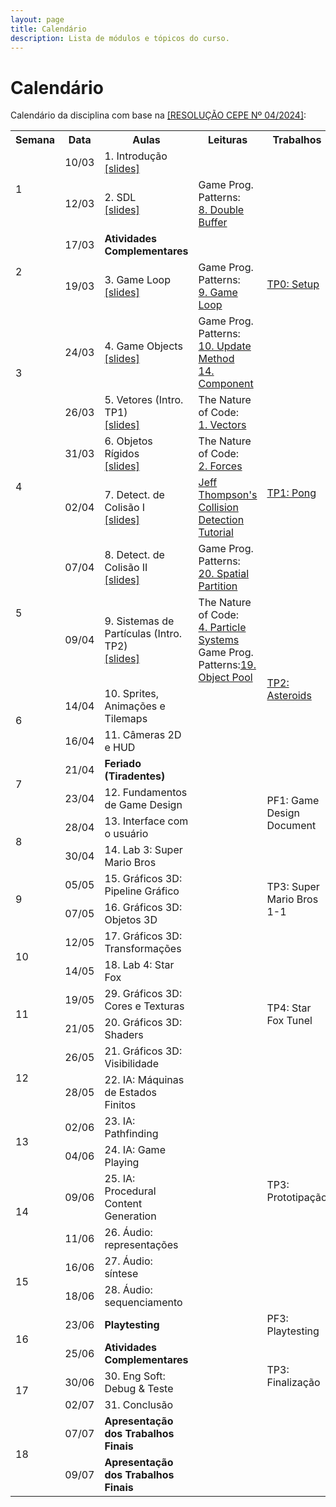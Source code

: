 ```yaml
---
layout: page
title: Calendário
description: Lista de módulos e tópicos do curso.
---
```


# Calendário

Calendário da disciplina com base na [[RESOLUÇÃO CEPE Nº 04/2024]](https://ufmg.br/storage/a/f/3/a/af3a8d2b58d73e8ae287c7f7ccb0d6a2_17324557300295_624904561.pdf):


<!-- {% for module in site.modules %}
{{ module }}
{% endfor %} -->

<table>
  <tr>
    <th>Semana</th>
    <th>Data</th>
    <th>Aulas</th>
    <th>Leituras</th>
    <th>Trabalhos</th>
  </tr>

  <!-- Semana 1 -->
  <tr>
    <td rowspan="2">1</td>
    <td>10/03</td>
    <td>1. Introdução<br><a href="{{ 'assets/slides/A01-introducao.pdf' | relative_url }}">[slides]</a></td>
    <td></td>
    <td></td>
  </tr>
  <tr>
    <td>12/03</td>
    <td>2. SDL<br><a href="{{ 'assets/slides/A02-sdl.pdf' | relative_url }}">[slides]</a></td>
    <td>Game Prog. Patterns:<br><a href="https://gameprogrammingpatterns.com/double-buffer.html">8. Double Buffer</a></td>
    <td rowspan="4">
    <a href="{{ '/avaliacoes/tp0-config-inicial' | relative_url }}">TP0: Setup</a>
    </td>
  </tr>

  <!-- Semana 2 -->
  <tr>
    <td rowspan="2">2</td>
    <td>17/03</td>
    <td><b>Atividades Complementares</b></td>
    <td></td>
  </tr>
  <tr>
    <td>19/03</td>
    <td>3. Game Loop<br><a href="{{ 'assets/slides/A03-game-loop.pdf' | relative_url }}">[slides]</a></td>
    <td>Game Prog. Patterns:<br><a href="https://gameprogrammingpatterns.com/game-loop.html">9. Game Loop</a></td>
  </tr>

  <!-- Semana 3 -->
  <tr>
    <td rowspan="2">3</td>
    <td>24/03</td>
    <td>4. Game Objects<br><a href="{{ 'assets/slides/A04-game-objects.pdf' | relative_url }}">[slides]</a></td>
    <td>Game Prog. Patterns:<br><a href="https://gameprogrammingpatterns.com/update-method.html">10. Update Method</a><br><a href="https://gameprogrammingpatterns.com/component.html">14. Component</a></td>
  </tr>
  <tr>
    <td>26/03</td>
    <td>5. Vetores (Intro. TP1)<br><a href="{{ 'assets/slides/A05-vetores.pdf' | relative_url }}">[slides]</a></td>
    <td>The Nature of Code:<br><a href="https://natureofcode.com/vectors/">1. Vectors</a></td>
    <td rowspan="4">
      <a href="{{ '/avaliacoes/tp1-pong' | relative_url }}">TP1: Pong</a>
    </td>
  </tr>

  <!-- Semana 4 -->
  <tr>
    <td rowspan="2">4</td>
    <td>31/03</td>
    <td>6. Objetos Rígidos<br><a href="{{ 'assets/slides/A06-rigid-bodies.pdf' | relative_url }}">[slides]</a></td>
    <td>The Nature of Code:<br><a href="https://natureofcode.com/forces/">2. Forces</a></td>
  </tr>
  <tr>
    <td>02/04</td>
    <td>7. Detect. de Colisão I<br><a href="{{ 'assets/slides/A07-colisaoI.pdf' | relative_url }}">[slides]</a></td>
    <td><a href="https://www.jeffreythompson.org/collision-detection/index.php">Jeff Thompson's Collision Detection Tutorial</a></td>
  </tr>

  <!-- Semana 5 -->
  <tr>
    <td rowspan="2">5</td>
    <td>07/04</td>
    <td>8. Detect. de Colisão II<br><a href="{{ 'assets/slides/A08-colisaoII.pdf' | relative_url }}">[slides]</a></td>
    <td>Game Prog. Patterns:<br><a href="https://gameprogrammingpatterns.com/spatial-partition.html">20. Spatial Partition</a></td>
  </tr>
  <tr>
    <td>09/04</td>
    <td>9. Sistemas de Partículas (Intro. TP2)<br><a href="{{ 'assets/slides/A09-particulas.pdf' | relative_url }}">[slides]</a></td>
    <td>The Nature of Code:<br><a href="https://natureofcode.com/particles/">4. Particle Systems</a><br>
    Game Prog. Patterns:<a href="https://gameprogrammingpatterns.com/object-pool.html">19. Object Pool</a></td>
    <td rowspan="4">
      <a href="{{ '/avaliacoes/tp2-asteroids' | relative_url }}">TP2: Asteroids</a>
    </td>
  </tr>

  <!-- Semana 6 -->
  <tr>
    <td rowspan="2">6</td>
    <td>14/04</td>
    <td>10. Sprites, Animações e Tilemaps</td>
    <td></td>
  </tr>
  <tr>
    <td>16/04</td>
    <td>11. Câmeras 2D e HUD</td>
    <td></td>
  </tr>

  <!-- Semana 7 -->
  <tr>
    <td rowspan="2">7</td>
    <td>21/04</td>
    <td><b>Feriado (Tiradentes)</b></td>
    <td></td>
  </tr>
  <tr>
    <td>23/04</td>
    <td>12. Fundamentos de Game Design</td>
    <td></td>
    <td rowspan="2">
      PF1: Game Design Document
    </td>
  </tr>

  <!-- Semana 8 -->
  <tr>
    <td rowspan="2">8</td>
    <td>28/04</td>
    <td>13. Interface com o usuário</td>
    <td></td>
  </tr>
  <tr>
    <td>30/04</td>
    <td>14. Lab 3: Super Mario Bros</td>
    <td></td>
    <td rowspan="4">
      TP3: Super Mario Bros 1-1
    </td>
  </tr> 

  <!-- Semana 9 -->
  <tr>
    <td rowspan="2">9</td>
    <td>05/05</td>
    <td>15. Gráficos 3D: Pipeline Gráfico</td>
    <td></td>
  </tr>
  <tr>
    <td>07/05</td>
    <td>16. Gráficos 3D: Objetos 3D</td>
    <td></td>
  </tr> 

  <!-- Semana 10 -->
  <tr>
    <td rowspan="2">10</td>
    <td>12/05</td>
    <td>17. Gráficos 3D: Transformações</td>
    <td></td>
  </tr>
  <tr>
    <td>14/05</td>
    <td>18. Lab 4: Star Fox</td>
    <td></td>
    <td rowspan="4">
      TP4: Star Fox Tunel
    </td>
  </tr>

  <!-- Semana 11 -->
  <tr>
    <td rowspan="2">11</td>
    <td>19/05</td>
    <td>29. Gráficos 3D: Cores e Texturas</td>
    <td></td>
  </tr>
  <tr>
    <td>21/05</td>
    <td>20. Gráficos 3D: Shaders</td>
    <td></td>
  </tr>

  <!-- Semana 12 -->
  <tr>
    <td rowspan="2">12</td>
    <td>26/05</td>
    <td>21. Gráficos 3D: Visibilidade</td>
    <td></td>
  </tr>
  <tr>
    <td>28/05</td>
    <td>22. IA: Máquinas de Estados Finitos</td>
    <td></td>
    <td rowspan="7">
      TP3: Prototipação
    </td>
  </tr> 

  <!-- Semana 13 -->
  <tr>
    <td rowspan="2">13</td>
    <td>02/06</td>
    <td>23. IA: Pathfinding</td>
    <td></td>
  </tr>
  <tr>
    <td>04/06</td>
    <td>24. IA: Game Playing</td>
    <td></td>
  </tr>

  <!-- Semana 14 -->
  <tr>
    <td rowspan="2">14</td>
    <td>09/06</td>
    <td>25. IA: Procedural Content Generation</td>
    <td></td>
  </tr>
  <tr>
    <td>11/06</td>
    <td>26. Áudio: representações</td>
    <td></td>
  </tr> 

  <!-- Semana 15 -->
  <tr>
    <td rowspan="2">15</td>
    <td>16/06</td>
    <td>27. Áudio: síntese</td>
    <td></td>
  </tr>
  <tr>
    <td>18/06</td>
    <td>28. Áudio: sequenciamento</td>
    <td></td>
  </tr> 

  <!-- Semana 16 -->
  <tr>
    <td rowspan="2">16</td>
    <td>23/06</td>
    <td><b>Playtesting</b></td>
    <td></td>
    <td>PF3: Playtesting</td>
  </tr>
  <tr>
    <td>25/06</td>
    <td><b>Atividades Complementares</b></td>
    <td></td>
    <td rowspan="3">
      TP3: Finalização
    </td>
  </tr> 

  <!-- Semana 17 -->
  <tr>
    <td rowspan="2">17</td>
    <td>30/06</td>
    <td>30. Eng Soft: Debug & Teste</td>
    <td></td>
  </tr>
  <tr>
    <td>02/07</td>
    <td>31. Conclusão</td>
    <td></td>
  </tr>

  <!-- Semana 18 -->
  <tr>
    <td rowspan="2">18</td>
    <td>07/07</td>
    <td><b>Apresentação dos Trabalhos Finais</b></td>
    <td></td>
    <td></td>
  </tr>
  <tr>
    <td>09/07</td>
    <td><b>Apresentação dos Trabalhos Finais</b></td>
    <td></td>
    <td></td>
  </tr>

</table>
